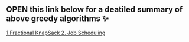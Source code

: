 ## OPEN this link below for a deatiled summary of above greedy algorithms ✨
[1.Fractional KnapSack  2. Job Scheduling](https://github.com/Lakhankumawat/LearnCPP/files/6333157/1906055_CS4403.pdf)
